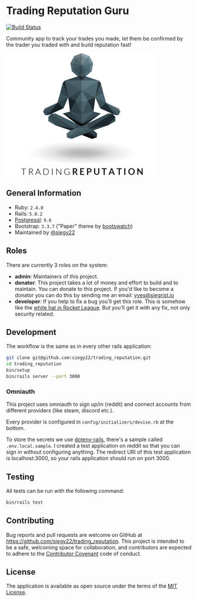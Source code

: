 # Trading Reputation Guru

[![Build Status](https://travis-ci.org/siegy22/trading_reputation.svg?branch=master)](https://travis-ci.org/siegy22/trading_reputation)

Community app to track your trades you made, let them be confirmed by the trader you traded with and build reputation fast!

![Logo](misc/logo.png)

## General Information

* Ruby: `2.4.0`
* Rails: `5.0.2`
* [Postgresql](https://www.postgresql.org/): `9.6`
* Bootstrap: `3.3.7` ("Paper" theme by [bootswatch](http://bootswatch.com/))
* Maintained by [@siegy22](https://github.com/siegy22)

## Roles

There are currently 3 roles on the system:

* **admin**: Maintainers of this project.
* **donator**: This project takes a lot of money and effort to build and to maintain. You can donate to this project. If you'd like to become a donator you can do this by sending me an email: yves@siegrist.io
* **developer**: If you help to fix a bug you'll get this role. This is somehow like the [white hat in Rocket League](https://www.reddit.com/r/RocketLeague/comments/4p68hx/the_story_behind_the_tooper_white_hat/). But you'll get it with any fix, not only security related.

## Development

The workflow is the same as in every other rails application:

```bash
git clone git@github.com:siegy22/trading_reputation.git
cd trading_reputation
bin/setup
bin/rails server --port 3000
```

### Omniauth

This project uses omniauth to sign up/in (reddit) and connect accounts from different providers (like steam, discord etc.).

Every provider is configured in `config/initializers/devise.rb` at the bottom.

To store the secrets we use [dotenv-rails](https://github.com/bkeepers/dotenv), there's a sample called `.env.local.sample`. I created a test application on reddit so that you can sign in without configuring anything. The redirect URI of this test application is localhost:3000, so your rails application should run on port 3000.

## Testing

All tests can be run with the following command:

```bash
bin/rails test
```

## Contributing

Bug reports and pull requests are welcome on GitHub at https://github.com/siegy22/trading_reputation. This project is intended to be a safe, welcoming space for collaboration, and contributors are expected to adhere to the [Contributor Covenant](contributor-covenant.org) code of conduct.

## License

The application is available as open source under the terms of the [MIT License](http://opensource.org/licenses/MIT).
